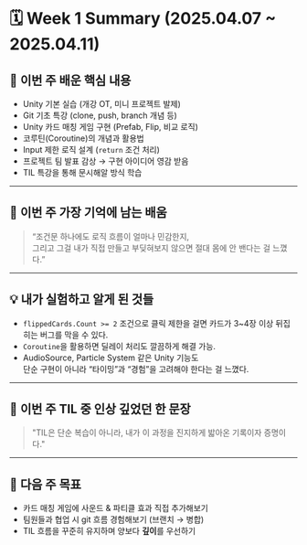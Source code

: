 # 🗓️ Week 1 Summary (2025.04.07 ~ 2025.04.11)

## 📌 이번 주 배운 핵심 내용

- Unity 기본 실습 (개강 OT, 미니 프로젝트 발제)
- Git 기초 특강 (clone, push, branch 개념 등)
- Unity 카드 매칭 게임 구현 (Prefab, Flip, 비교 로직)
- 코루틴(Coroutine)의 개념과 활용법
- Input 제한 로직 설계 (`return` 조건 처리)
- 프로젝트 팀 발표 감상 → 구현 아이디어 영감 받음
- TIL 특강을 통해 문시해알 방식 학습

---

## 🧠 이번 주 가장 기억에 남는 배움

> “조건문 하나에도 로직 흐름이 얼마나 민감한지,  
> 그리고 그걸 내가 직접 만들고 부딪혀보지 않으면 절대 몸에 안 밴다는 걸 느꼈다.”

---

## 💡 내가 실험하고 알게 된 것들

- `flippedCards.Count >= 2` 조건으로 클릭 제한을 걸면
  카드가 3~4장 이상 뒤집히는 버그를 막을 수 있다.
- `Coroutine`을 활용하면 딜레이 처리도 깔끔하게 해결 가능.
- AudioSource, Particle System 같은 Unity 기능도  
  단순 구현이 아니라 “타이밍”과 “경험”을 고려해야 한다는 걸 느꼈다.

---

## 👀 이번 주 TIL 중 인상 깊었던 한 문장

> "TIL은 단순 복습이 아니라, 내가 이 과정을 진지하게 밟아온 기록이자 증명이다."

---

## 🎯 다음 주 목표

- 카드 매칭 게임에 사운드 & 파티클 효과 직접 추가해보기  
- 팀원들과 협업 시 git 흐름 경험해보기 (브랜치 → 병합)  
- TIL 흐름을 꾸준히 유지하며 양보다 **깊이**를 우선하기